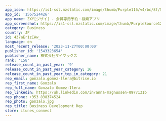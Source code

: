 ```yaml
---
app_icon: https://is1-ssl.mzstatic.com/image/thumb/Purple116/v4/bc/8f/51/bc8f5100-e8e3-62f1-07c4-23fe98d0378b/AppIcon-1x_U007emarketing-0-5-0-85-220.png/1024x1024bb.png
app_id: '1567524426'
app_name: ZXY[ジザイ] - 会員専用予約・検索アプリ
app_screenshot: https://is1-ssl.mzstatic.com/image/thumb/PurpleSource125/v4/2c/56/6a/2c566ae4-9ba4-cc40-d1aa-607789734838/67340f34-6f6a-4925-8193-452d2eaae71f_iOS__U30b9_U30af_U30ea_U30fc_U30f3_U30b7_U30e7_U30c3_U30c8_6.5_U30a4_U30f3_U30c1_01.png/1242x2688bb.png
category: Business
country: JP
id: 437aEr1zIAw_
language: en
most_recent_release: '2023-11-27T00:00:00'
publisher_id: '1543323654'
publisher_name: 株式会社ザイマックス
rank: '158'
release_count_in_past_year: '9'
release_count_in_past_year_category: 16
release_count_in_past_year_top_in_category: 21
rep_email: gonzalo.gomez-llera@bitrise.io
rep_first_name: Gonzalo
rep_full_name: Gonzalo Gomez-Ilera
rep_linkedin: https://uk.linkedin.com/in/anna-magnussen-0977131b
rep_phone: +353 838374524
rep_photo: gonzalo.jpg
rep_title: Business Development Rep
store: itunes_connect
---
```

